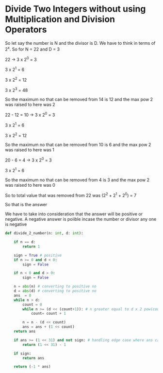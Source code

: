 # Divide Two Integers without using Multiplication and Division Operators

So let say the number is N and the divisor is D. We have to think in terms of 2<sup>x</sup>. So for N = 22 and D = 3

22 -> 3 x 2<sup>0</sup> = 3

3 x 2<sup>1</sup> = 6

3 x 2<sup>2</sup> = 12

3 x 2<sup>3</sup> = 48

So the maximum no that can be removed from 14 is 12 and the max pow 2 was raised to here was 2

22 - 12 = 10 -> 3 x 2<sup>0</sup> = 3

3 x 2<sup>1</sup> = 6

3 x 2<sup>2</sup> = 12

So the maximum no that can be removed from 10 is 6 and the max pow 2 was raised to here was 1

20 - 6 = 4 -> 3 x 2<sup>0</sup> = 3

3 x 2<sup>1</sup> = 6

So the maximum no that can be removed from 4 is 3 and the max pow 2 was raised to here was 0

So to total value that was removed from 22 was (2<sup>2</sup> + 2<sup>1</sup> + 2<sup>0</sup>) = 7

So that is the answer

We have to take into consideration that the answer will be positive or negative. A negative answer is poiible incase the number or divisor any one is negative

```py
def divide_2_number(n: int, d: int):

    if n == d:
        return 1

    sign = True # positive
    if n >= 0 and d < 0:
        sign = False

    if n < 0 and d > 0:
        sign = False

    n = abs(n) # converting to positive no
    d = abs(d) # converting to positive no
    ans  = 0
    while n > d:
        count = 0
        while n >= (d << (count+1)): # n greater equal to d x 2 pow(count+1)
            count= count + 1

        n = n - (d << count)
        ans = ans + (1 << count)
    return ans

    if ans >= (1 << 31) and not sign: # handling edge case where ans can go beyond max int value
        return (1 << 31) - 1

    if sign:
        return ans

    return (-1 * ans)
```
